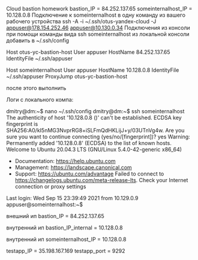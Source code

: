 Cloud bastion homework
bastion_IP = 84.252.137.65
someinternalhost_IP = 10.128.0.8
Подключение к someinternalhost в одну команду из вашего рабочего устройства
ssh -A -i ~/.ssh/otus-yandex-cloud -J appuser@178.154.252.46 appuser@10.130.0.34
Подключения из консоли при помощи команды вида ssh someinternalhost из локальной консоли
добавить в ~/.ssh/config

Host otus-yc-bastion-host
User appuser
HostName 84.252.137.65
IdentityFile ~/.ssh/appuser

Host someinternalhost
User appuser
HostName 10.128.0.8
IdentityFile ~/.ssh/appuser
ProxyJump otus-yc-bastion-host


после этого выполнить

Логи с локального компа:

dmitry@dm:~$ nano ~/.ssh/config
dmitry@dm:~$ ssh someinternalhost
The authenticity of host '10.128.0.8 (<no hostip for proxy command>)' can't be established.
ECDSA key fingerprint is SHA256:A0/kI5nMG3NvprRG8+iSLFmQdHKLijJ+y/03UTnVg4w.
Are you sure you want to continue connecting (yes/no/[fingerprint])? yes
Warning: Permanently added '10.128.0.8' (ECDSA) to the list of known hosts.
Welcome to Ubuntu 20.04.3 LTS (GNU/Linux 5.4.0-42-generic x86_64)

* Documentation:  https://help.ubuntu.com
* Management:     https://landscape.canonical.com
* Support:        https://ubuntu.com/advantage
  Failed to connect to https://changelogs.ubuntu.com/meta-release-lts. Check your Internet connection or proxy settings

Last login: Wed Sep 15 23:39:49 2021 from 10.129.0.9
appuser@someinternalhost:~$ 

внешний ип
bastion_IP = 84.252.137.65

внутренний ип
bastion_IP_internal = 10.128.0.8

внутренний ип
someinternalhost_IP = 10.128.0.8


testapp_IP = 35.198.167.169
testapp_port = 9292
